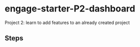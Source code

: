 # engage-starter-P2-dashboard
Project 2: learn to add features to an already created project

## Steps
